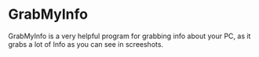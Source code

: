 GrabMyInfo
==========

GrabMyInfo is a very helpful program for grabbing info about your PC, as it grabs a lot of Info as you can see in screeshots.
